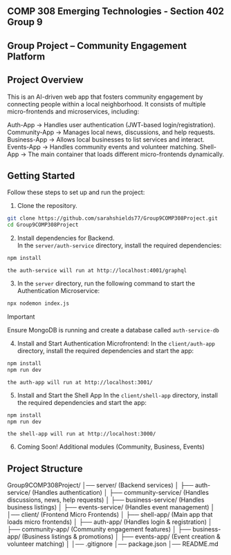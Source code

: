 ## COMP 308 Emerging Technologies - Section 402 Group 9
## Group Project – Community Engagement Platform

## Project Overview

This is an AI-driven web app that fosters community engagement by connecting people within a local neighborhood. It consists of multiple micro-frontends and microservices, including:

Auth-App → Handles user authentication (JWT-based login/registration).
Community-App → Manages local news, discussions, and help requests.
Business-App → Allows local businesses to list services and interact.
Events-App → Handles community events and volunteer matching.
Shell-App → The main container that loads different micro-frontends dynamically.

## Getting Started

Follow these steps to set up and run the project:

1. Clone the repository.
```bash
git clone https://github.com/sarahshields77/Group9COMP308Project.git
cd Group9COMP308Project
```

2. Install dependencies for Backend.   
   In the `server/auth-service` directory, install the required dependencies:
```bash
npm install
```
    the auth-service will run at http://localhost:4001/graphql

3. In the `server` directory, run the following command to start the Authentication Microservice:
```bash
npx nodemon index.js
```
> [!IMPORTANT]
> Ensure MongoDB is running and create a database called `auth-service-db`

4. Install and Start Authentication Microfrontend:
    In the `client/auth-app` directory, install the required dependencies and start the app:
```bash
npm install
npm run dev
```
    the auth-app will run at http://localhost:3001/

5. Install and Start the Shell App
   In the `client/shell-app` directory, install the required dependencies and start the app:
```bash
npm install
npm run dev
```
    the shell-app will run at http://localhost:3000/

6. Coming Soon! Additional modules (Community, Business, Events)

## Project Structure

Group9COMP308Project/
│── server/  (Backend services)
│   ├── auth-service/  (Handles authentication)
│   ├── community-service/  (Handles discussions, news, help requests)
│   ├── business-service/  (Handles business listings)
│   ├── events-service/  (Handles event management)
│
│── client/ (Frontend Micro Frontends)
│   ├── shell-app/  (Main app that loads micro frontends)
│   ├── auth-app/  (Handles login & registration)
│   ├── community-app/  (Community engagement features)
│   ├── business-app/  (Business listings & promotions)
│   ├── events-app/  (Event creation & volunteer matching)
│
│── .gitignore
│── package.json
│── README.md
